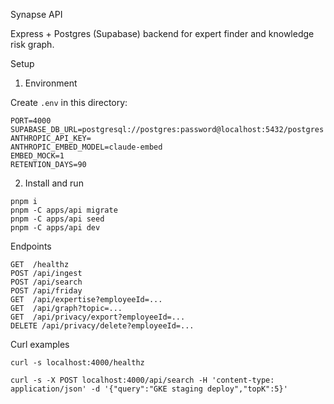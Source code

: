 Synapse API

Express + Postgres (Supabase) backend for expert finder and knowledge risk graph.

Setup

1) Environment

Create `.env` in this directory:

```
PORT=4000
SUPABASE_DB_URL=postgresql://postgres:password@localhost:5432/postgres
ANTHROPIC_API_KEY=
ANTHROPIC_EMBED_MODEL=claude-embed
EMBED_MOCK=1
RETENTION_DAYS=90
```

2) Install and run

```
pnpm i
pnpm -C apps/api migrate
pnpm -C apps/api seed
pnpm -C apps/api dev
```

Endpoints

```
GET  /healthz
POST /api/ingest
POST /api/search
POST /api/friday
GET  /api/expertise?employeeId=...
GET  /api/graph?topic=...
GET  /api/privacy/export?employeeId=...
DELETE /api/privacy/delete?employeeId=...
```

Curl examples

```
curl -s localhost:4000/healthz

curl -s -X POST localhost:4000/api/search -H 'content-type: application/json' -d '{"query":"GKE staging deploy","topK":5}'
```
